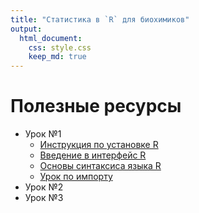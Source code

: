 ```yaml
---
title: "Статистика в `R` для биохимиков"
output: 
  html_document:
    css: style.css
    keep_md: true
---
```


# Полезные ресурсы

* Урок №1
  * [Инструкция по установке R](lessons/00__R_install.html)
  * [Введение в интерфейс R](lessons/01_Inferface_intro.html)
  * [Основы синтаксиса языка R](lessons/01_Syntax_intro.html)
  * [Урок по импорту](lessons/02_Import.html)
* Урок №2
* Урок №3
